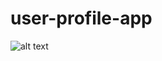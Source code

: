 # user-profile-app
![alt text](https://github.com/ravitejalakkoju/user-profile-app/blob/main/user_profiles_design.jpg?raw=true)

